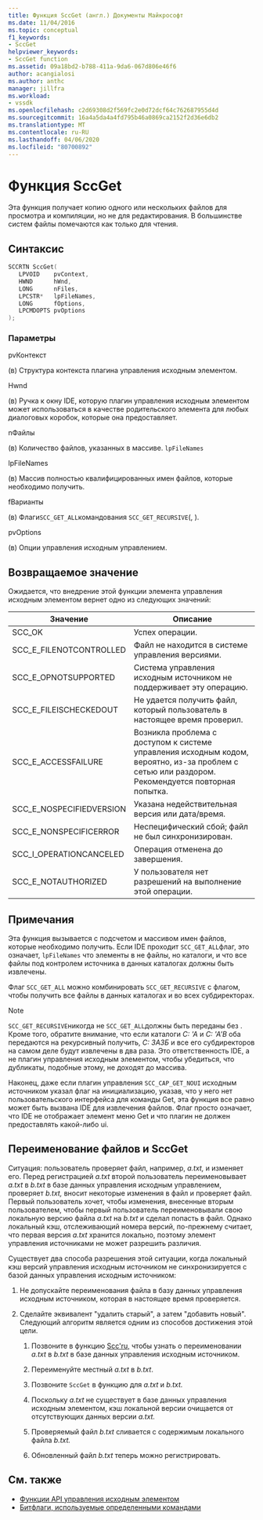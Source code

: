 ```yaml
---
title: Функция SccGet (англ.) Документы Майкрософт
ms.date: 11/04/2016
ms.topic: conceptual
f1_keywords:
- SccGet
helpviewer_keywords:
- SccGet function
ms.assetid: 09a18bd2-b788-411a-9da6-067d806e46f6
author: acangialosi
ms.author: anthc
manager: jillfra
ms.workload:
- vssdk
ms.openlocfilehash: c2d69308d2f569fc2e0d72dcf64c762687955d4d
ms.sourcegitcommit: 16a4a5da4a4fd795b46a0869ca2152f2d36e6db2
ms.translationtype: MT
ms.contentlocale: ru-RU
ms.lasthandoff: 04/06/2020
ms.locfileid: "80700892"
---
```

# <a name="sccget-function"></a>Функция SccGet
Эта функция получает копию одного или нескольких файлов для просмотра и компиляции, но не для редактирования. В большинстве систем файлы помечаются как только для чтения.

## <a name="syntax"></a>Синтаксис

```cpp
SCCRTN SccGet(
   LPVOID    pvContext,
   HWND      hWnd,
   LONG      nFiles,
   LPCSTR*   lpFileNames,
   LONG      fOptions,
   LPCMDOPTS pvOptions
);
```

### <a name="parameters"></a>Параметры
 pvКонтекст

(в) Структура контекста плагина управления исходным элементом.

 Hwnd

(в) Ручка к окну IDE, которую плагин управления исходным элементом может использоваться в качестве родительского элемента для любых диалоговых коробок, которые она предоставляет.

 nФайлы

(в) Количество файлов, указанных в массиве. `lpFileNames`

 lpFileNames

(в) Массив полностью квалифицированных имен файлов, которые необходимо получить.

 fВарианты

(в) Флаги`SCC_GET_ALL`командования `SCC_GET_RECURSIVE`(, ).

 pvOptions

(в) Опции управления исходным управлением.

## <a name="return-value"></a>Возвращаемое значение
 Ожидается, что внедрение этой функции элемента управления исходным элементом вернет одно из следующих значений:

|Значение|Описание|
|-----------|-----------------|
|SCC_OK|Успех операции.|
|SCC_E_FILENOTCONTROLLED|Файл не находится в системе управления версиями.|
|SCC_E_OPNOTSUPPORTED|Система управления исходным источником не поддерживает эту операцию.|
|SCC_E_FILEISCHECKEDOUT|Не удается получить файл, который пользователь в настоящее время проверил.|
|SCC_E_ACCESSFAILURE|Возникла проблема с доступом к системе управления исходным кодом, вероятно, из-за проблем с сетью или раздором. Рекомендуется повторная попытка.|
|SCC_E_NOSPECIFIEDVERSION|Указана недействительная версия или дата/время.|
|SCC_E_NONSPECIFICERROR|Неспецифический сбой; файл не был синхронизирован.|
|SCC_I_OPERATIONCANCELED|Операция отменена до завершения.|
|SCC_E_NOTAUTHORIZED|У пользователя нет разрешений на выполнение этой операции.|

## <a name="remarks"></a>Примечания
 Эта функция вызывается с подсчетом и массивом имен файлов, которые необходимо получить. Если IDE проходит `SCC_GET_ALL`флаг, это означает, `lpFileNames` что элементы в не файлы, но каталоги, и что все файлы под контролем источника в данных каталогах должны быть извлечены.

 Флаг `SCC_GET_ALL` можно комбинировать `SCC_GET_RECURSIVE` с флагом, чтобы получить все файлы в данных каталогах и во всех субдиректорах.

> [!NOTE]
> `SCC_GET_RECURSIVE`никогда не `SCC_GET_ALL`должны быть переданы без . Кроме того, обратите внимание, что если каталоги *C: 'A* и *C: 'A'B* оба передаются на рекурсивный получить, *C: ЗАЗБ* и все его субдиректоров на самом деле будут извлечены в два раза. Это ответственность IDE, а не плагин управления исходным элементом, чтобы убедиться, что дубликаты, подобные этому, не доходят до массива.

 Наконец, даже если плагин управления `SCC_CAP_GET_NOUI` исходным источником указал флаг на инициализацию, указав, что у него нет пользовательского интерфейса для команды Get, эта функция все равно может быть вызвана IDE для извлечения файлов. Флаг просто означает, что IDE не отображает элемент меню Get и что плагин не должен предоставлять какой-либо ui.

## <a name="rename-files-and-sccget"></a>Переименование файлов и SccGet
 Ситуация: пользователь проверяет файл, например, *a.txt,* и изменяет его. Перед регистрацией *a.txt* второй пользователь переименовывает *a.txt* в *b.txt* в базе данных управления исходным управлением, проверяет *b.txt,* вносит некоторые изменения в файл и проверяет файл. Первый пользователь хочет, чтобы изменения, внесенные вторым пользователем, чтобы первый пользователь переименовывали свою локальную версию файла *a.txt* на *b.txt* и сделал попасть в файл. Однако локальный кэш, отслеживающий номера версий, по-прежнему считает, что первая версия *a.txt* хранится локально, поэтому элемент управления источниками не может разрешить различия.

 Существует два способа разрешения этой ситуации, когда локальный кэш версий управления исходным источником не синхронизируется с базой данных управления исходным источником:

1. Не допускайте переименования файла в базу данных управления исходным источником, которая в настоящее время проверяется.

2. Сделайте эквивалент "удалить старый", а затем "добавить новый". Следующий алгоритм является одним из способов достижения этой цели.

    1. Позвоните в функцию [Scc'ru,](../extensibility/sccquerychanges-function.md) чтобы узнать о переименовании *a.txt* в *b.txt* в базе данных управления исходным источником.

    2. Переименуйте местный *a.txt* в *b.txt*.

    3. Позвоните `SccGet` в функцию для *a.txt* и *b.txt.*

    4. Поскольку *a.txt* не существует в базе данных управления исходным элементом, кэш локальной версии очищается от отсутствующих данных версии *a.txt.*

    5. Проверяемый файл *b.txt* сливается с содержимым локального файла *b.txt.*

    6. Обновленный файл *b.txt* теперь можно регистрировать.

## <a name="see-also"></a>См. также
- [Функции API управления исходным элементом](../extensibility/source-control-plug-in-api-functions.md)
- [Битфлаги, используемые определенными командами](../extensibility/bitflags-used-by-specific-commands.md)

